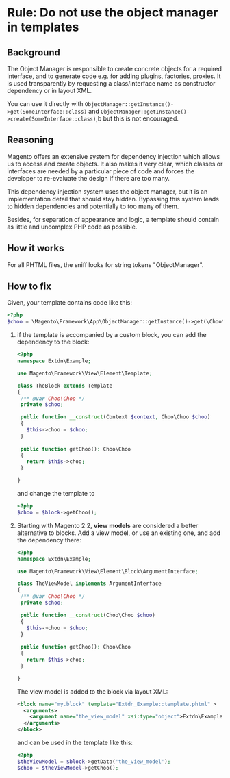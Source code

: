 # Rule: Do not use the object manager in templates
## Background
The Object Manager is responsible to create concrete objects for a required interface, and to generate code e.g. for adding plugins, factories, proxies.
It is used transparently by requesting a class/interface name as constructor dependency or in layout XML.

You can use it directly with `ObjectManager::getInstance()->get(SomeInterface::class)` and `ObjectManager::getInstance()->create(SomeInterface::class)`,b
but this is not encouraged.

## Reasoning
Magento offers an extensive system for dependency injection which allows us to access and create objects. It also makes it
very clear, which classes or interfaces are needed by a particular piece of code and forces the developer to re-evaluate
the design if there are too many. 

This dependency injection system uses the object manager, but it is an implementation detail that should stay hidden.
Bypassing this system leads to hidden dependencies and potentially to too many of them.

Besides, for separation of appearance and logic, a template should contain as little and uncomplex PHP code as possible.

## How it works
For all PHTML files, the sniff looks for string tokens "ObjectManager".

## How to fix
Given, your template contains code like this:

```php
<?php
$choo = \Magento\Framework\App\ObjectManager::getInstance()->get(\Choo\Choo::class);
```

1. if the template is accompanied by a custom block, you can add the dependency to the block:

    ```php
   <?php
   namespace Extdn\Example;

   use Magento\Framework\View\Element\Template;

   class TheBlock extends Template
   {
     /** @var Choo\Choo */
     private $choo;

     public function __construct(Context $context, Choo\Choo $choo)
     {
       $this->choo = $choo;   
     }
  
     public function getChoo(): Choo\Choo
     {
       return $this->choo;   
     }

   }
   ```
   
   and change the template to
   
   ```php
   <?php
   $choo = $block->getChoo();
   ```
2. Starting with Magento 2.2, **view models** are considered a better alternative to blocks. Add a view model, or use an existing one,
and add the dependency there:

    ```php
   <?php
   namespace Extdn\Example;

   use Magento\Framework\View\Element\Block\ArgumentInterface;

   class TheViewModel implements ArgumentInterface
   {
     /** @var Choo\Choo */
     private $choo;

     public function __construct(Choo\Choo $choo)
     {
       $this->choo = $choo;   
     }
  
     public function getChoo(): Choo\Choo
     {
       return $this->choo;   
     }

   }
   ``` 
   
   The view model is added to the block via layout XML:
   
   ```xml 
   <block name="my.block" template="Extdn_Example::template.phtml" >
     <arguments>
       <argument name="the_view_model" xsi:type="object">Extdn\Example\TheViewModel</argument>
     </arguments>
   </block>
   ``` 

   and can be used in the template like this:
   
   ```php
   <?php
   $theViewModel = $block->getData('the_view_model');
   $choo = $theViewModel->getChoo();
   ```
